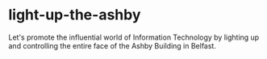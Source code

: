 # light-up-the-ashby
Let's promote the influential world of Information Technology by lighting up and controlling the entire face of the Ashby Building in Belfast.
